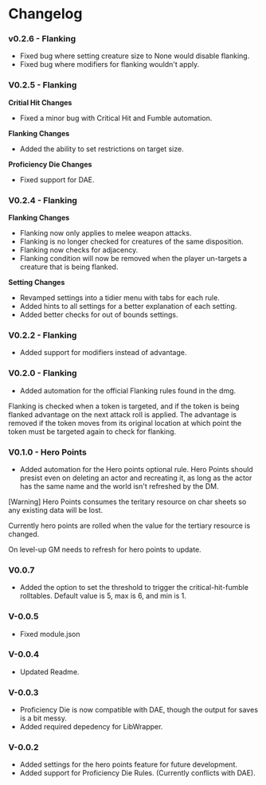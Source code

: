 # Changelog

### v0.2.6 - Flanking
- Fixed bug where setting creature size to None would disable flanking.
- Fixed bug where modifiers for flanking wouldn't apply. 

### V0.2.5 - Flanking
**Critial Hit Changes**
- Fixed a minor bug with Critical Hit and Fumble automation.

**Flanking Changes**
- Added the ability to set restrictions on target size.

**Proficiency Die Changes**
- Fixed support for DAE.


### V0.2.4 - Flanking
**Flanking Changes**
- Flanking now only applies to melee weapon attacks.
- Flanking is no longer checked for creatures of the same disposition.
- Flanking now checks for adjacency.
- Flanking condition will now be removed when the player un-targets a creature that is being flanked.

**Setting Changes**
- Revamped settings into a tidier menu with tabs for each rule.
- Added hints to all settings for a better explanation of each setting.
- Added better checks for out of bounds settings.


### V0.2.2 - Flanking
- Added support for modifiers instead of advantage.

### V0.2.0 - Flanking
- Added automation for the official Flanking rules found in the dmg.

Flanking is checked when a token is targeted, and if the token is being flanked advantage on the next attack roll is applied. The advantage is removed if the token moves from its original location at which point the token must be targeted again to check for flanking. 


### V0.1.0 - Hero Points 
- Added automation for the Hero points optional rule. 
Hero Points should presist even on deleting an actor and recreating it, as long as the actor has the same name and the world isn't refreshed by the DM.

[Warning] Hero Points consumes the teritary resource on char sheets so any existing data will be lost.

Currently hero points are rolled when the value for the tertiary resource is changed.

On level-up GM needs to refresh for hero points to update.


### V0.0.7
- Added the option to set the threshold to trigger the critical-hit-fumble rolltables. Default value is 5, max is 6, and min is 1.

### V-0.0.5
- Fixed module.json

### V-0.0.4
- Updated Readme.

### V-0.0.3
- Proficiency Die is now compatible with DAE, though the output for saves is a bit messy.
- Added required depedency for LibWrapper. 

### V-0.0.2
- Added settings for the hero points feature for future development.
- Added support for Proficiency Die Rules. (Currently conflicts with DAE).
